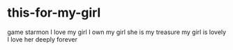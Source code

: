 # this-for-my-girl
game starmon
I love my girl
I own my girl
she is my treasure
my girl is lovely
I love her deeply
forever
